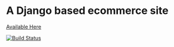 # A Django based ecommerce site

[Available Here](https://lowe541-django-ecommerceapp.herokuapp.com)

[![Build Status](https://travis-ci.com/Lowe54/django-ecommerce-miniproject.svg?token=92qxkxgNMyPytsbvBAJk&branch=master)](https://travis-ci.com/Lowe54/django-ecommerce-miniproject)

